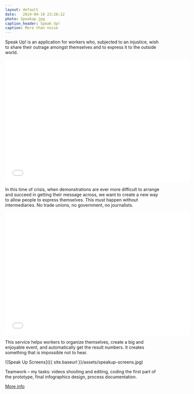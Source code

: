```yaml
---
layout: default
date:   2014-04-10 23:26:12
photo: Speakup.jpg
caption_header: Speak Up!
caption: More than noise
---
```


Speak Up! is an application for workers who, subjected to an injustice, wish to share their outrage amongst themselves and to express it to the outside world.

<iframe src="//player.vimeo.com/video/33103188?title=0&amp;byline=0&amp;portrait=0" width="600" height="400" frameborder="0" allowfullscreen="allowfullscreen"> </iframe>

In this time of crisis, when demonstrations are ever more difficult to arrange and succeed in getting their message across, we want to create a new way to allow people to express themselves.
This must happen without intermediaries. No trade unions, no government, no journalists.

<iframe src="//player.vimeo.com/video/33711018?title=0&amp;byline=0&amp;portrait=0" width="600" height="400" frameborder="0" allowfullscreen="allowfullscreen"> </iframe>

This service helps workers to organize themselves, create a big and enjoyable event, and automatically get the result numbers.
It creates something that is impossible not to hear.

![Speak Up Screens]({{ site.baseurl }}/assets/speakup-screens.jpg)
 
Teamwork – my tasks: videos shooting and editing, coding the first part of the prototype, final infographics design, process documentation.

[More info](http://www.interaction-venice.net/iuav11-12lab1/projects/speak-up/)